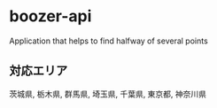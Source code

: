 # boozer-api
Application that helps to find halfway of several points


## 対応エリア

茨城県, 栃木県, 群馬県, 埼玉県, 千葉県, 東京都, 神奈川県